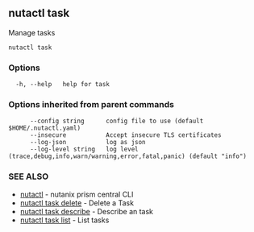 ## nutactl task

Manage tasks

```
nutactl task
```

### Options

```
  -h, --help   help for task
```

### Options inherited from parent commands

```
      --config string      config file to use (default $HOME/.nutactl.yaml)
      --insecure           Accept insecure TLS certificates
      --log-json           log as json
      --log-level string   log level (trace,debug,info,warn/warning,error,fatal,panic) (default "info")
```

### SEE ALSO

* [nutactl](nutactl.md)	 - nutanix prism central CLI
* [nutactl task delete](nutactl_task_delete.md)	 - Delete a Task
* [nutactl task describe](nutactl_task_describe.md)	 - Describe an task
* [nutactl task list](nutactl_task_list.md)	 - List tasks

